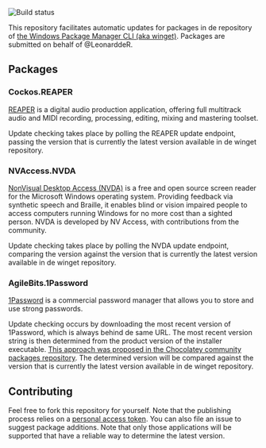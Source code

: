 ![Build status](https://github.com/leonardder/AutomaticWingetPackagesPublic/actions/workflows/winget-submission.yml/badge.svg)

This repository facilitates automatic updates for packages in de repository of [the Windows Package Manager CLI (aka winget)](https://github.com/microsoft/winget-cli). Packages are submitted on behalf of @LeonarddeR.

## Packages

### Cockos.REAPER
[REAPER](http://reaper.fm/) is a digital audio production application, offering full multitrack audio and MIDI recording, processing, editing, mixing and mastering toolset.

Update checking takes place by polling the REAPER update endpoint, passing the version that is currently the latest version available in de winget repository.

### NVAccess.NVDA
[NonVisual Desktop Access (NVDA)](https://www.nvaccess.org/) is a free and open source screen reader for the Microsoft Windows operating system. Providing feedback via synthetic speech and Braille, it enables blind or vision impaired people to access computers running Windows for no more cost than a sighted person. NVDA is developed by NV Access, with contributions from the community.

Update checking takes place by polling the NVDA update endpoint, comparing the version  against the version that is currently the latest version available in de winget repository.

### AgileBits.1Password
[1Password](https://1password.com/) is a commercial password manager that allows you to store and use strong passwords.

Update checking occurs by downloading the most recent version of 1Password, which is always behind de same URL.
The most recent version string is then determined from the product version of the installer executable.
[This approach was proposed in the Chocolatey community packages repository](https://github.com/chocolatey-community/chocolatey-packages/issues/1773#issuecomment-1128465417).
The determined version  will be compared against the version that is currently the latest version available in de winget repository.

## Contributing
Feel free to fork this repository for yourself. Note that the publishing process relies on a [personal access token](https://docs.github.com/en/authentication/keeping-your-account-and-data-secure/creating-a-personal-access-token). You can also file an issue to suggest package additions. Note that only those applications will be supported that have a reliable way to determine the latest version.
